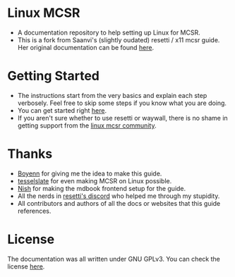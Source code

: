 # Linux MCSR

- A documentation repository to help setting up Linux for MCSR.
- This is a fork from Saanvi's (slightly oudated) resetti / x11 mcsr guide. Her original documentation can be found [here](https://its-saanvi.github.io/linux-mcsr/).
  
# Getting Started

- The instructions start from the very basics and explain each step verbosely. Feel free to skip some steps if you know what you are doing.
- You can get started right [here](introduction.md).
- If you aren't sure whether to use resetti or waywall, there is no shame in getting support from the [linux mcsr community](https://discord.gg/3tm4UpUQ8t).

# Thanks

- [Boyenn](https://twitch.tv/lazy_boyenn) for giving me the idea to make this guide.
- [tesselslate](https://github.com/tesselslate) for even making MCSR on Linux possible.
- [Nish](https://github.com/ohnishant) for making the mdbook frontend setup for the guide.
- All the nerds in [resetti's discord](https://discord.gg/fwZA2VJh7k) who helped me through my stupidity.
- All contributors and authors of all the docs or websites that this guide references.

# License

The documentation was all written under GNU GPLv3. You can check the license [here](https://github.com/its-saanvi/linux-mcsr/blob/main/LICENSE).
